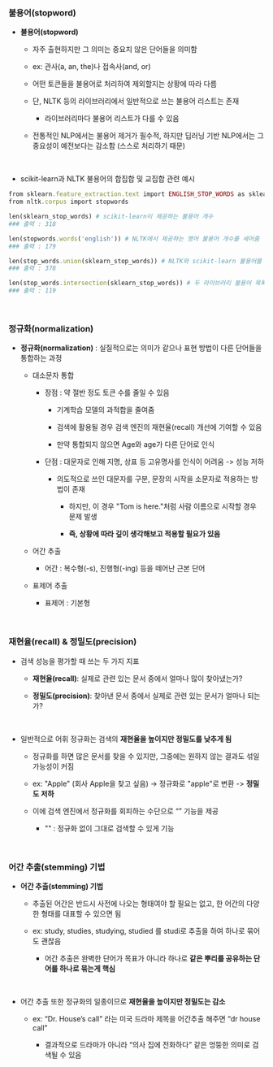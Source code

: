 ### 불용어(stopword)

- **불용어(stopword)**

    - 자주 출현하지만 그 의미는 중요치 않은 단어들을 의미함
 
    - ex: 관사(a, an, the)나 접속사(and, or)
 
    - 어떤 토큰들을 불용어로 처리하여 제외할지는 상황에 따라 다름
    
    - 단, NLTK 등의 라이브러리에서 일반적으로 쓰는 불용어 리스트는 존재
 
        - 라이브러리마다 불용어 리스트가 다를 수 있음  
 
    - 전통적인 NLP에서는 불용어 제거가 필수적, 하지만 딥러닝 기반 NLP에서는 그 중요성이 예전보다는 감소함 (스스로 처리하기 때문)
  
<br/>

- scikit-learn과 NLTK 불용어의 합집합 및 교집합 관련 예시

```ruby
from sklearn.feature_extraction.text import ENGLISH_STOP_WORDS as sklearn_stop_words
from nltk.corpus import stopwords

len(sklearn_stop_words) # scikit-learn이 제공하는 불용어 개수
### 출력 : 318

len(stopwords.words('english')) # NLTK에서 제공하는 영어 불용어 개수를 세어줌 
### 출력 : 179

len(stop_words.union(sklearn_stop_words)) # NLTK와 scikit-learn 불용어를 합쳐서 중복 없이 모은 총 개수를 계산
### 출력 : 378

len(stop_words.intersection(sklearn_stop_words)) # 두 라이브러리 불용어 목록에서 공통으로 들어 있는 단어 개수를 계산
### 출력 : 119
```

<br/>

### 정규화(normalization)

- **정규화(normalization)** : 실질적으로는 의미가 같으나 표현 방법이 다른 단어들을 통합하는 과정

    - 대소문자 통합
 
        - 장점 : 약 절반 정도 토큰 수를 줄일 수 있음
     
            -  기계학습 모델의 과적합을 줄여줌
         
            -  검색에 활용될 경우 검색 엔진의 재현율(recall) 개선에 기여할 수 있음
         
            -  만약 통합되지 않으면 Age와 age가 다른 단어로 인식
     
        - 단점 : 대문자로 인해 지명, 상표 등 고유명사를 인식이 어려움 -> 성능 저하
     
            - 의도적으로 쓰인 대문자를 구분, 문장의 시작을 소문자로 적용하는 방법이 존재
         
                - 하지만, 이 경우 "Tom is here."처럼 사람 이름으로 시작할 경우 문제 발생
             
                - **즉, 상황에 따라 깊이 생각해보고 적용할 필요가 있음**
    
    - 어간 추출
 
        - 어간 : 복수형(-s), 진행형(-ing) 등을 떼어난 근본 단어 
    
    - 표제어 추출
 
        - 표제어 : 기본형

<br/>

### 재현율(recall) & 정밀도(precision)

- 검색 성능을 평가할 때 쓰는 두 가지 지표

    - **재현율(recall)**: 실제로 관련 있는 문서 중에서 얼마나 많이 찾아냈는가?

    - **정밀도(precision)**: 찾아낸 문서 중에서 실제로 관련 있는 문서가 얼마나 되는가?

<br/>

- 일반적으로 어휘 정규화는 검색의 **재현율을 높이지만 정밀도를 낮추게 됨**

    - 정규화를 하면 많은 문서를 찾을 수 있지만, 그중에는 원하지 않는 결과도 섞일 가능성이 커짐 
    
    - ex: "Apple" (회사 Apple을 찾고 싶음) -> 정규화로 "apple"로 변환 -> **정밀도 저하**
    
    - 이에 검색 엔진에서 정규화를 회피하는 수단으로 “” 기능을 제공
     
       - "" : 정규화 없이 그대로 검색할 수 있게 기능

<br/>

### 어간 추출(stemming) 기법

- **어간 추출(stemming) 기법**

    - 추출된 어간은 반드시 사전에 나오는 형태여야 할 필요는 없고, 한 어간의 다양한 형태를 대표할 수 있으면 됨
 
    - ex: study, studies, studying, studied 를 studi로 추출을 하여 하나로 묶어도 괜찮음
 
       - 어간 추출은 완벽한 단어가 목표가 아니라 하나로 **같은 뿌리를 공유하는 단어를 하나로 묶는게 핵심**

<br/>

- 어간 추출 또한 정규화의 일종이므로 **재현율을 높이지만 정밀도는 감소**

    - ex:  “Dr. House’s call” 라는 미국 드라마 제목을 어간추출 해주면 “dr house call”
 
        - 결과적으로 드라마가 아니라 “의사 집에 전화하다” 같은 엉뚱한 의미로 검색될 수 있음 























































































